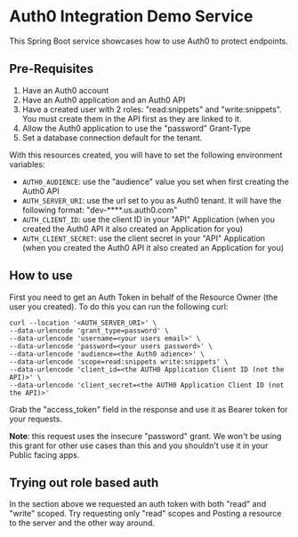 # Auth0 Integration Demo Service

This Spring Boot service showcases how to use Auth0 to protect endpoints.

## Pre-Requisites

1. Have an Auth0 account
2. Have an Auth0 application and an Auth0 API
3. Have a created user with 2 roles: "read:snippets" and "write:snippets". You must create them in the API first as they are linked to it.
4. Allow the Auth0 application to use the "password" Grant-Type
5. Set a database connection default for the tenant.

With this resources created, you will have to set the following environment variables:

- `AUTH0_AUDIENCE`: use the "audience" value you set when first creating the Auth0 API
- `AUTH_SERVER_URI`: use the url set to you as Auth0 tenant. It will have the following format: "dev-****.us.auth0.com"
- `AUTH_CLIENT_ID`: use the client ID in your "API" Application (when you created the Auth0 API it also created an Application for you)
- `AUTH_CLIENT_SECRET`: use the client secret in your "API" Application (when you created the Auth0 API it also created an Application for you)

## How to use

First you need to get an Auth Token in behalf of the Resource Owner (the user you created).
To do this you can run the following curl:

```shell
curl --location '<AUTH_SERVER_URI>' \
--data-urlencode 'grant_type=password' \
--data-urlencode 'username=<your users email>' \
--data-urlencode 'password=<your users password>' \
--data-urlencode 'audience=<the Auth0 adience>' \
--data-urlencode 'scope=read:snippets write:snippets' \
--data-urlencode 'client_id=<the AUTH0 Application Client ID (not the API)>' \
--data-urlencode 'client_secret=<the AUTH0 Application Client ID (not the API)>'
```

Grab the "access_token" field in the response and use it as Bearer token for your requests.

**Note**: this request uses the insecure "password" grant. We won't be using this grant for other use cases than this
and you shouldn't use it in your Public facing apps.

## Trying out role based auth

In the section above we requested an auth token with both "read" and "write" scoped. Try requesting only "read" scopes
and Posting a resource to the server and the other way around.